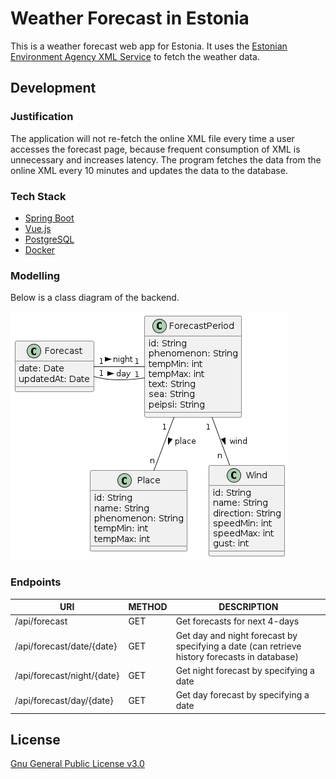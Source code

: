 # Weather Forecast in Estonia

This is a weather forecast web app for Estonia. It uses the [Estonian Environment Agency XML Service](https://www.ilmateenistus.ee/ilma_andmed/xml/forecast.php?lang=eng) to fetch the weather data.

## Development

### Justification

The application will not re-fetch the online XML file every time a user accesses the forecast page, because frequent consumption of XML is unnecessary and increases latency. The program fetches the data from the online XML every 10 minutes and updates the data to the database.

### Tech Stack

- [Spring Boot](https://spring.io/projects/spring-boot)
- [Vue.js](https://vuejs.org/)
- [PostgreSQL](https://www.postgresql.org/)
- [Docker](https://www.docker.com/)

### Modelling

Below is a class diagram of the backend.

![Class diagram of Backend](docs/backend-classes.png)

### Endpoints

| URI                        | METHOD | DESCRIPTION                                                                                  |
|----------------------------|--------|----------------------------------------------------------------------------------------------|
| /api/forecast              | GET    | Get forecasts for next 4-days                                                                |
| /api/forecast/date/{date}  | GET    | Get day and night forecast by specifying a date (can retrieve history forecasts in database) |
| /api/forecast/night/{date} | GET    | Get night forecast by specifying a date                                                      |
| /api/forecast/day/{date}   | GET    | Get day forecast by specifying a date                                                        |

## License

[Gnu General Public License v3.0](LICENSE)
